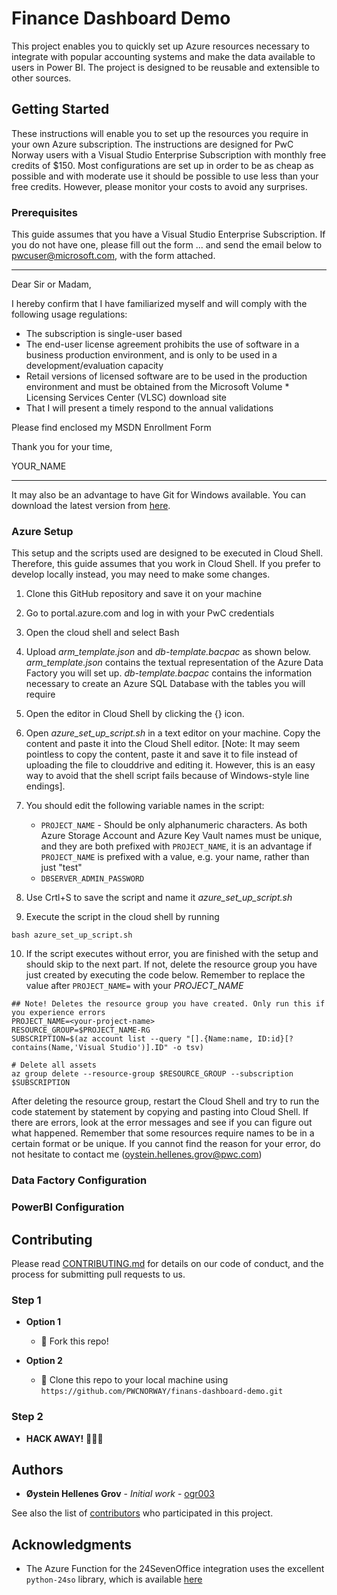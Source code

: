 # Finance Dashboard Demo

This project enables you to quickly set up Azure resources necessary to integrate with popular accounting systems and make the data available to users in Power BI. The project is designed to be reusable and extensible to other sources.

## Getting Started

These instructions will enable you to set up the resources you require in your own Azure subscription. The instructions are designed for PwC Norway users with a Visual Studio Enterprise Subscription with monthly free credits of $150. Most configurations are set up in order to be as cheap as possible and with moderate use it should be possible to use less than your free credits. However, please monitor your costs to avoid any surprises.

### Prerequisites

This guide assumes that you have a Visual Studio Enterprise Subscription. If you do not have one, please fill out the form ... and send the email below to pwcuser@microsoft.com, with the form attached.

-------------------------------------------
Dear Sir or Madam,

I hereby confirm that I have familiarized myself and will comply with the following usage regulations:
* The subscription is single-user based
* The end-user license agreement prohibits the use of software in a business production environment, and is only to be used in a development/evaluation capacity
* Retail versions of licensed software are to be used in the production environment and must be obtained from the Microsoft Volume * Licensing Services Center (VLSC) download site
* That I will present a timely respond to the annual validations

Please find enclosed my MSDN Enrollment Form

Thank you for your time,

YOUR_NAME

-------------------------------------------

It may also be an advantage to have Git for Windows available. You can download the latest version from [here](https://gitforwindows.org/).

### Azure Setup

This setup and the scripts used are designed to be executed in Cloud Shell. Therefore, this guide assumes that you work in Cloud Shell. If you prefer to develop locally instead, you may need to make some changes.

1. Clone this GitHub repository and save it on your machine
2. Go to portal.azure.com and log in with your PwC credentials
3. Open the cloud shell and select Bash

4. Upload *arm_template.json* and *db-template.bacpac* as shown below. *arm_template.json* contains the textual representation of the Azure Data Factory you will set up. *db-template.bacpac* contains the information necessary to create an Azure SQL Database with the tables you will require
5. Open the editor in Cloud Shell by clicking the {} icon.
6. Open *azure_set_up_script.sh* in a text editor on your machine. Copy the content and paste it into the Cloud Shell editor. [Note: It may seem pointless to copy the content, paste it and save it to file instead of uploading the file to clouddrive and editing it. However, this is an easy way to avoid that the shell script fails because of Windows-style line endings].
7. You should edit the following variable names in the script: 
    * `PROJECT_NAME` - Should be only alphanumeric characters. As both Azure Storage Account and Azure Key Vault names must be unique, and they are both prefixed with `PROJECT_NAME`, it is an advantage if `PROJECT_NAME` is prefixed with a value, e.g. your name, rather than just "test"
    * `DBSERVER_ADMIN_PASSWORD`
8. Use Crtl+S to save the script and name it *azure_set_up_script.sh*
9. Execute the script in the cloud shell by running
```
bash azure_set_up_script.sh
```
10. If the script executes without error, you are finished with the setup and should skip to the next part. If not, delete the resource group you have just created by executing the code below. Remember to replace the value after `PROJECT_NAME=` with your *PROJECT_NAME*
```
## Note! Deletes the resource group you have created. Only run this if you experience errors
PROJECT_NAME=<your-project-name>
RESOURCE_GROUP=$PROJECT_NAME-RG
SUBSCRIPTION=$(az account list --query "[].{Name:name, ID:id}[?contains(Name,'Visual Studio')].ID" -o tsv)

# Delete all assets
az group delete --resource-group $RESOURCE_GROUP --subscription $SUBSCRIPTION
```
After deleting the resource group, restart the Cloud Shell and try to run the code statement by statement by copying and pasting into Cloud Shell. If there are errors, look at the error messages and see if you can figure out what happened. Remember that some resources require names to be in a certain format or be unique. If you cannot find the reason for your error, do not hesitate to contact me (oystein.hellenes.grov@pwc.com)

### Data Factory Configuration

### PowerBI Configuration

## Contributing

Please read [CONTRIBUTING.md](https://gist.github.com/PurpleBooth/b24679402957c63ec426) for details on our code of conduct, and the process for submitting pull requests to us.

### Step 1

- **Option 1**
    - 🍴 Fork this repo!

- **Option 2**
    - 👯 Clone this repo to your local machine using `https://github.com/PWCNORWAY/finans-dashboard-demo.git`

### Step 2

- **HACK AWAY!** 🔨🔨🔨

## Authors

* **Øystein Hellenes Grov** - *Initial work* - [ogr003](https://github.com/ogr003)

See also the list of [contributors](https://github.com/PWCNORWAY/finans-dashboard-demo/contributors) who participated in this project.

## Acknowledgments

* The Azure Function for the 24SevenOffice integration uses the excellent `python-24so` library, which is available [here](https://github.com/loyning/python-24so)
